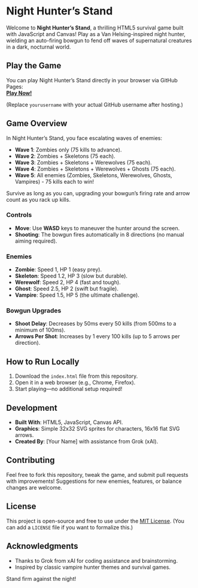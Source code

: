 # Night Hunter’s Stand

Welcome to **Night Hunter’s Stand**, a thrilling HTML5 survival game built with JavaScript and Canvas! Play as a Van Helsing-inspired night hunter, wielding an auto-firing bowgun to fend off waves of supernatural creatures in a dark, nocturnal world.

## Play the Game
You can play Night Hunter’s Stand directly in your browser via GitHub Pages:  
[**Play Now!**](https://yourusername.github.io/night-hunters-stand/)

(Replace `yourusername` with your actual GitHub username after hosting.)

## Game Overview
In Night Hunter’s Stand, you face escalating waves of enemies:
- **Wave 1**: Zombies only (75 kills to advance).
- **Wave 2**: Zombies + Skeletons (75 each).
- **Wave 3**: Zombies + Skeletons + Werewolves (75 each).
- **Wave 4**: Zombies + Skeletons + Werewolves + Ghosts (75 each).
- **Wave 5**: All enemies (Zombies, Skeletons, Werewolves, Ghosts, Vampires) - 75 kills each to win!

Survive as long as you can, upgrading your bowgun’s firing rate and arrow count as you rack up kills.

### Controls
- **Move**: Use **WASD** keys to maneuver the hunter around the screen.
- **Shooting**: The bowgun fires automatically in 8 directions (no manual aiming required).

### Enemies
- **Zombie**: Speed 1, HP 1 (easy prey).
- **Skeleton**: Speed 1.2, HP 3 (slow but durable).
- **Werewolf**: Speed 2, HP 4 (fast and tough).
- **Ghost**: Speed 2.5, HP 2 (swift but fragile).
- **Vampire**: Speed 1.5, HP 5 (the ultimate challenge).

### Bowgun Upgrades
- **Shoot Delay**: Decreases by 50ms every 50 kills (from 500ms to a minimum of 100ms).
- **Arrows Per Shot**: Increases by 1 every 100 kills (up to 5 arrows per direction).

## How to Run Locally
1. Download the `index.html` file from this repository.
2. Open it in a web browser (e.g., Chrome, Firefox).
3. Start playing—no additional setup required!

## Development
- **Built With**: HTML5, JavaScript, Canvas API.
- **Graphics**: Simple 32x32 SVG sprites for characters, 16x16 flat SVG arrows.
- **Created By**: [Your Name] with assistance from Grok (xAI).

## Contributing
Feel free to fork this repository, tweak the game, and submit pull requests with improvements! Suggestions for new enemies, features, or balance changes are welcome.

## License
This project is open-source and free to use under the [MIT License](LICENSE). (You can add a `LICENSE` file if you want to formalize this.)

## Acknowledgments
- Thanks to Grok from xAI for coding assistance and brainstorming.
- Inspired by classic vampire hunter themes and survival games.

Stand firm against the night!